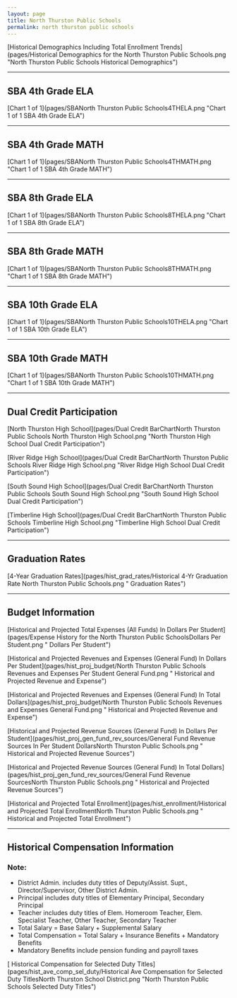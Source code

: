 ```yaml
---
layout: page
title: North Thurston Public Schools
permalink: north thurston public schools
---
```



[Historical Demographics Including Total Enrollment Trends](pages/Historical Demographics for the North Thurston Public Schools.png "North Thurston Public Schools Historical Demographics")

___

## SBA 4th Grade ELA

[Chart 1 of 1](pages/SBANorth Thurston Public Schools4THELA.png "Chart 1 of 1 SBA 4th Grade ELA")


___

## SBA 4th Grade MATH

[Chart 1 of 1](pages/SBANorth Thurston Public Schools4THMATH.png "Chart 1 of 1 SBA 4th Grade MATH")


___

## SBA 8th Grade ELA

[Chart 1 of 1](pages/SBANorth Thurston Public Schools8THELA.png "Chart 1 of 1 SBA 8th Grade ELA")


___

## SBA 8th Grade MATH

[Chart 1 of 1](pages/SBANorth Thurston Public Schools8THMATH.png "Chart 1 of 1 SBA 8th Grade MATH")


___

## SBA 10th Grade ELA

[Chart 1 of 1](pages/SBANorth Thurston Public Schools10THELA.png "Chart 1 of 1 SBA 10th Grade ELA")


___

## SBA 10th Grade MATH

[Chart 1 of 1](pages/SBANorth Thurston Public Schools10THMATH.png "Chart 1 of 1 SBA 10th Grade MATH")


___

## Dual Credit Participation

[North Thurston High School](pages/Dual Credit BarChartNorth Thurston Public Schools North Thurston High School.png "North Thurston High School Dual Credit Participation")

[River Ridge High School](pages/Dual Credit BarChartNorth Thurston Public Schools River Ridge High School.png "River Ridge High School Dual Credit Participation")

[South Sound High School](pages/Dual Credit BarChartNorth Thurston Public Schools South Sound High School.png "South Sound High School Dual Credit Participation")

[Timberline High School](pages/Dual Credit BarChartNorth Thurston Public Schools Timberline High School.png "Timberline High School Dual Credit Participation")


___

## Graduation Rates

[4-Year Graduation Rates](pages/hist_grad_rates/Historical 4-Yr Graduation Rate North Thurston Public Schools.png " Graduation Rates")


___

## Budget Information

[Historical and Projected Total Expenses (All Funds) In Dollars Per Student](pages/Expense History for the North Thurston Public SchoolsDollars Per Student.png " Dollars Per Student")

[Historical and Projected Revenues and Expenses (General Fund) In Dollars Per Student](pages/hist_proj_budget/North Thurston Public Schools Revenues and Expenses Per Student General Fund.png " Historical and Projected Revenue and Expense")

[Historical and Projected Revenues and Expenses (General Fund) In Total Dollars](pages/hist_proj_budget/North Thurston Public Schools Revenues and Expenses General Fund.png " Historical and Projected Revenue and Expense")

[Historical and Projected Revenue Sources (General Fund) In Dollars Per Student](pages/hist_proj_gen_fund_rev_sources/General Fund Revenue Sources In Per Student DollarsNorth Thurston Public Schools.png " Historical and Projected Revenue Sources")

[Historical and Projected Revenue Sources (General Fund) In Total Dollars](pages/hist_proj_gen_fund_rev_sources/General Fund Revenue SourcesNorth Thurston Public Schools.png " Historical and Projected Revenue Sources")

[Historical and Projected Total Enrollment](pages/hist_enrollment/Historical and Projected Total EnrollmentNorth Thurston Public Schools.png " Historical and Projected Total Enrollment")


___

## Historical Compensation Information
### Note:
- District Admin. includes duty titles of Deputy/Assist. Supt., Director/Supervisor, Other District Admin.
- Principal includes duty titles of Elementary Principal, Secondary Principal
- Teacher includes duty titles of Elem. Homeroom Teacher, Elem. Specialist Teacher, Other Teacher, Secondary Teacher
- Total Salary = Base Salary + Supplemental Salary
- Total Compensation = Total Salary + Insurance Benefits + Mandatory Benefits
- Mandatory Benefits include pension funding and payroll taxes

[ Historical Compensation for Selected Duty Titles](pages/hist_ave_comp_sel_duty/Historical Ave Compensation for Selected Duty TitlesNorth Thurston School District.png "North Thurston Public Schools Selected Duty Titles")

